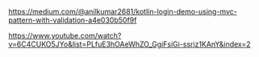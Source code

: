 https://medium.com/@anilkumar2681/kotlin-login-demo-using-mvc-pattern-with-validation-a4e030b50f9f

https://www.youtube.com/watch?v=6C4CUKO5JYo&list=PLfuE3hOAeWhZO_GgiFsiGi-ssriz1KAnY&index=2
